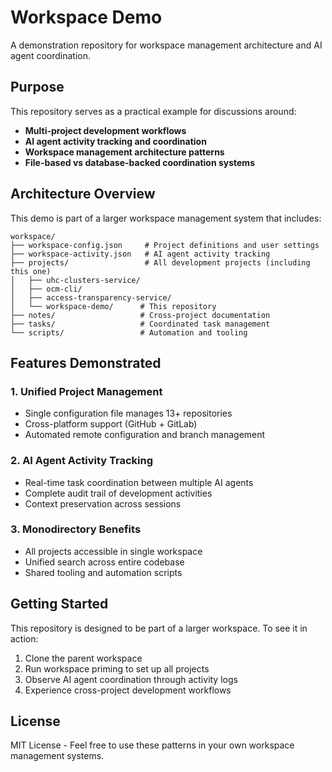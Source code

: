 # Workspace Demo

A demonstration repository for workspace management architecture and AI agent coordination.

## Purpose

This repository serves as a practical example for discussions around:

- **Multi-project development workflows**
- **AI agent activity tracking and coordination** 
- **Workspace management architecture patterns**
- **File-based vs database-backed coordination systems**

## Architecture Overview

This demo is part of a larger workspace management system that includes:

```
workspace/
├── workspace-config.json     # Project definitions and user settings
├── workspace-activity.json   # AI agent activity tracking
├── projects/                 # All development projects (including this one)
│   ├── uhc-clusters-service/
│   ├── ocm-cli/
│   ├── access-transparency-service/
│   └── workspace-demo/      # This repository
├── notes/                   # Cross-project documentation
├── tasks/                   # Coordinated task management
└── scripts/                 # Automation and tooling
```

## Features Demonstrated

### 1. **Unified Project Management**
- Single configuration file manages 13+ repositories
- Cross-platform support (GitHub + GitLab)
- Automated remote configuration and branch management

### 2. **AI Agent Activity Tracking**
- Real-time task coordination between multiple AI agents
- Complete audit trail of development activities
- Context preservation across sessions

### 3. **Monodirectory Benefits**
- All projects accessible in single workspace
- Unified search across entire codebase
- Shared tooling and automation scripts



## Getting Started

This repository is designed to be part of a larger workspace. To see it in action:

1. Clone the parent workspace
2. Run workspace priming to set up all projects
3. Observe AI agent coordination through activity logs
4. Experience cross-project development workflows


## License

MIT License - Feel free to use these patterns in your own workspace management systems.